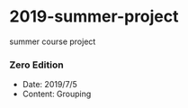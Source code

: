 # 2019-summer-project
summer course project

### Zero Edition

* Date: 2019/7/5
* Content: Grouping





